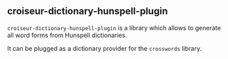 <!--
SPDX-FileCopyrightText: 2023 Antoine Belvire
SPDX-License-Identifier: GPL-3.0-or-later
-->

## croiseur-dictionary-hunspell-plugin

`croiseur-dictionary-hunspell-plugin` is a library which allows to generate all word forms from 
Hunspell dictionaries.

It can be plugged as a dictionary provider for the `crosswords` library.